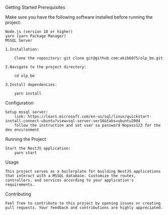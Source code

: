 Getting Started
Prerequisites

Make sure you have the following software installed before running the project:

    Node.js (version 18 or higher)
    yarn (yarn Package Manager)
    MSSQL Server

    1.Installation:

        Clone the repository: git clone git@github.com:akib6075/olp_be.git
    
    2.Navigate to the project directory:

        cd olp_be

    3.Install dependencies:

        yarn install

Configuration

    Setup mssql server:
        link: https://learn.microsoft.com/en-us/sql/linux/quickstart-install-connect-ubuntu?view=sql-server-ver16&tabs=ubuntu2004
        follow the instruction and set user sa password Nopass123 for the dev environment

Running the Project

    Start the NestJS application:
        yarn start

Usage

    This project serves as a boilerplate for building NestJS applications that interact with a MSSQL database. Customize the routes, controllers, and services according to your application's requirements.

Contributing

    Feel free to contribute to this project by opening issues or creating pull requests. Your feedback and contributions are highly appreciated.